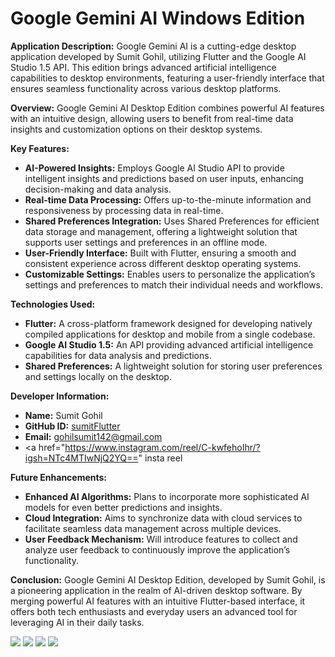 # Google Gemini AI Windows Edition

**Application Description:**
Google Gemini AI is a cutting-edge desktop application developed by Sumit Gohil, utilizing Flutter and the Google AI Studio 1.5 API. This edition brings advanced artificial intelligence capabilities to desktop environments, featuring a user-friendly interface that ensures seamless functionality across various desktop platforms.

**Overview:**
Google Gemini AI Desktop Edition combines powerful AI features with an intuitive design, allowing users to benefit from real-time data insights and customization options on their desktop systems.

**Key Features:**

- **AI-Powered Insights:** Employs Google AI Studio API to provide intelligent insights and predictions based on user inputs, enhancing decision-making and data analysis.
- **Real-time Data Processing:** Offers up-to-the-minute information and responsiveness by processing data in real-time.
- **Shared Preferences Integration:** Uses Shared Preferences for efficient data storage and management, offering a lightweight solution that supports user settings and preferences in an offline mode.
- **User-Friendly Interface:** Built with Flutter, ensuring a smooth and consistent experience across different desktop operating systems.
- **Customizable Settings:** Enables users to personalize the application’s settings and preferences to match their individual needs and workflows.

**Technologies Used:**

- **Flutter:** A cross-platform framework designed for developing natively compiled applications for desktop and mobile from a single codebase.
- **Google AI Studio 1.5:** An API providing advanced artificial intelligence capabilities for data analysis and predictions.
- **Shared Preferences:** A lightweight solution for storing user preferences and settings locally on the desktop.

**Developer Information:**

- **Name:** Sumit Gohil
- **GitHub ID:** [sumitFlutter](https://www.github.com/sumitFlutter)
- **Email:** [gohilsumit142@gmail.com](mailto:gohilsumit142@gmail.com)
- <a href="https://www.instagram.com/reel/C-kwfehoIhr/?igsh=NTc4MTIwNjQ2YQ==" insta reel </a>

**Future Enhancements:**

- **Enhanced AI Algorithms:** Plans to incorporate more sophisticated AI models for even better predictions and insights.
- **Cloud Integration:** Aims to synchronize data with cloud services to facilitate seamless data management across multiple devices.
- **User Feedback Mechanism:** Will introduce features to collect and analyze user feedback to continuously improve the application’s functionality.

**Conclusion:**
Google Gemini AI Desktop Edition, developed by Sumit Gohil, is a pioneering application in the realm of AI-driven desktop software. By merging powerful AI features with an intuitive Flutter-based interface, it offers both tech enthusiasts and everyday users an advanced tool for leveraging AI in their daily tasks.
<p>

<img src="https://github.com/user-attachments/assets/6b5140c6-6b63-4258-bb93-7919be76da64"  />
<img src="https://github.com/user-attachments/assets/05150272-9d2c-4389-985a-7c941dfb61d0"  />
<img src="https://github.com/user-attachments/assets/d9831ac5-fedf-4f7a-8b30-6b3469aa81a9"  />
<img src="https://github.com/user-attachments/assets/1775d6a8-cdcb-45b1-a51b-15b2c00e5902"  />




</p>
